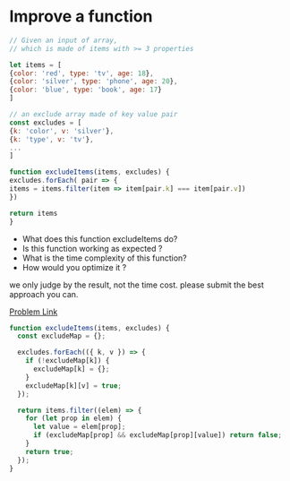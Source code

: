 # Improve a function

```js
// Given an input of array,
// which is made of items with >= 3 properties

let items = [
{color: 'red', type: 'tv', age: 18},
{color: 'silver', type: 'phone', age: 20},
{color: 'blue', type: 'book', age: 17}
]

// an exclude array made of key value pair
const excludes = [
{k: 'color', v: 'silver'},
{k: 'type', v: 'tv'},
...
]

function excludeItems(items, excludes) {
excludes.forEach( pair => {
items = items.filter(item => item[pair.k] === item[pair.v])
})

return items
}
```

- What does this function excludeItems do?
- Is this function working as expected ?
- What is the time complexity of this function?
- How would you optimize it ?

we only judge by the result, not the time cost. please submit the best approach you can.

[Problem Link](https://bigfrontend.dev/problem/improve-a-function)

```js
function excludeItems(items, excludes) {
  const excludeMap = {};

  excludes.forEach(({ k, v }) => {
    if (!excludeMap[k]) {
      excludeMap[k] = {};
    }
    excludeMap[k][v] = true;
  });

  return items.filter((elem) => {
    for (let prop in elem) {
      let value = elem[prop];
      if (excludeMap[prop] && excludeMap[prop][value]) return false;
    }
    return true;
  });
}
```
